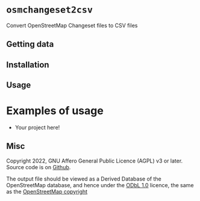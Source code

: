 # `osmchangeset2csv`

Convert OpenStreetMap Changeset files to CSV files


## Getting data


## Installation


## Usage


# Examples of usage

* Your project here!


## Misc

Copyright 2022, GNU Affero General Public Licence (AGPL) v3 or later.
Source code is on [Github](https://github.com/amandasaurus/osmchangeset2csv).

The output file should be viewed as a Derived Database of the OpenStreetMap database, and hence under the [ODbL 1.0](https://opendatacommons.org/licenses/odbl/) licence, the same as the [OpenStreetMap copyright](https://www.openstreetmap.org/copyright)
